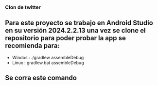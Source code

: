 ### Clon de twitter

## Para este proyecto se trabajo en Android Studio en su versión 2024.2.2.13 una vez se clone el repositorio para poder probar la app se recomienda para:
* Windos : ./gradlew assembleDebug
* Linux : gradlew.bat assembleDebug
## Se corra este comando
